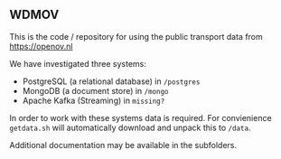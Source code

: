 WDMOV
-----

This is the code / repository for using the public transport data from https://openov.nl

We have investigated three systems: 
 - PostgreSQL (a relational database) in `/postgres`
 - MongoDB (a document store) in `/mongo`
 - Apache Kafka (Streaming) in `missing?`

In order to work with these systems data is required.
For convienience `getdata.sh` will automatically download and unpack this to `/data`.

Additional documentation may be available in the subfolders.